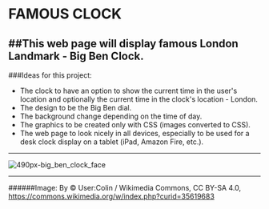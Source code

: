 FAMOUS CLOCK
===

##This web page will display famous London Landmark - Big Ben Clock. 
---

###Ideas for this project:
* The clock to have an option to show the current time in the user's location and optionally the current time in the clock's location - London.
* The design to be the Big Ben dial.
* The background change depending on the time of day.
* The graphics to be created only with CSS (images converted to CSS).
* The web page to look nicely in all devices, especially to be used for a desk clock display on a tablet (iPad, Amazon Fire, etc.).

---

![490px-big_ben_clock_face](https://cloud.githubusercontent.com/assets/14163823/20949043/31c56568-bc0f-11e6-88c4-e1ef3846788f.jpg)

---

######Image: By © User:Colin / Wikimedia Commons, CC BY-SA 4.0, https://commons.wikimedia.org/w/index.php?curid=35619683

